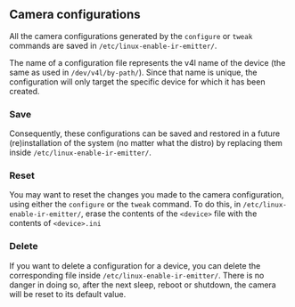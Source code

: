 ## Camera configurations
All the camera configurations generated by the `configure` or `tweak` commands are saved in `/etc/linux-enable-ir-emitter/`.

The name of a configuration file represents the v4l name of the device (the same as used in `/dev/v4l/by-path/`). Since that name is unique, the configuration will only target the specific device for which it has been created.

### Save
Consequently, these configurations can be saved and restored in a future (re)installation of the system (no matter what the distro) by replacing them inside `/etc/linux-enable-ir-emitter/`.

### Reset
You may want to reset the changes you made to the camera configuration, using either the `configure` or the `tweak` command. To do this, in `/etc/linux-enable-ir-emitter/`, erase the contents of the `<device>` file with the contents of `<device>.ini`

### Delete
If you want to delete a configuration for a device, you can delete the corresponding file inside `/etc/linux-enable-ir-emitter/`. There is no danger in doing so, after the next sleep, reboot or shutdown, the camera will be reset to its default value.
